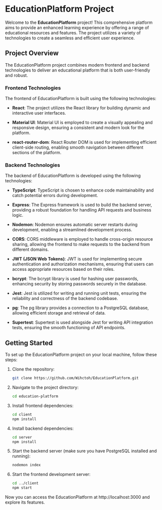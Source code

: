 # EducationPlatform Project

Welcome to the **EducationPlatform** project! This comprehensive platform aims to provide an enhanced learning experience by offering a range of educational resources and features. The project utilizes a variety of technologies to create a seamless and efficient user experience.

## Project Overview

The EducationPlatform project combines modern frontend and backend technologies to deliver an educational platform that is both user-friendly and robust.

### Frontend Technologies

The frontend of EducationPlatform is built using the following technologies:

- **React**: The project utilizes the React library for building dynamic and interactive user interfaces.

- **Material UI**: Material UI is employed to create a visually appealing and responsive design, ensuring a consistent and modern look for the platform.

- **react-router-dom**: React Router DOM is used for implementing efficient client-side routing, enabling smooth navigation between different sections of the platform.

### Backend Technologies

The backend of EducationPlatform is developed using the following technologies:

- **TypeScript**: TypeScript is chosen to enhance code maintainability and catch potential errors during development.

- **Express**: The Express framework is used to build the backend server, providing a robust foundation for handling API requests and business logic.

- **Nodemon**: Nodemon ensures automatic server restarts during development, enabling a streamlined development process.

- **CORS**: CORS middleware is employed to handle cross-origin resource sharing, allowing the frontend to make requests to the backend from different domains.

- **JWT (JSON Web Tokens)**: JWT is used for implementing secure authentication and authorization mechanisms, ensuring that users can access appropriate resources based on their roles.

- **bcrypt**: The bcrypt library is used for hashing user passwords, enhancing security by storing passwords securely in the database.

- **Jest**: Jest is utilized for writing and running unit tests, ensuring the reliability and correctness of the backend codebase.

- **pg**: The pg library provides a connection to a PostgreSQL database, allowing efficient storage and retrieval of data.

- **Supertest**: Supertest is used alongside Jest for writing API integration tests, ensuring the smooth functioning of API endpoints.

## Getting Started

To set up the EducationPlatform project on your local machine, follow these steps:

1. Clone the repository:

   ```bash
   git clone https://github.com/Wihctoh/EducationPlatform.git
   ```

2. Navigate to the project directory:

   ```bash
   cd education-platform
   ```

3. Install frontend dependencies:

   ```bash
   cd client
   npm install
   ```

4. Install backend dependencies:

   ```bash
   cd server
   npm install
   ```

5. Start the backend server (make sure you have PostgreSQL installed and running):

   ```bash
   nodemon index
   ```

6. Start the frontend development server:

   ```bash
   cd ../client
   npm start
   ```

Now you can access the EducationPlatform at http://localhost:3000 and explore its features.

